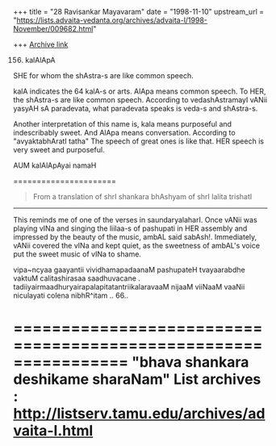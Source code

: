 +++
title = "28 Ravisankar Mayavaram"
date = "1998-11-10"
upstream_url = "https://lists.advaita-vedanta.org/archives/advaita-l/1998-November/009682.html"

+++
[Archive link](https://lists.advaita-vedanta.org/archives/advaita-l/1998-November/009682.html)

156. kalAlApA

SHE for whom the shAstra-s are like common speech.

kalA indicates the 64 kalA-s or arts. AlApa means common speech.
To HER, the shAstra-s are like common speech.  According to
vedashAstramayI vANii yasyAH sA paradevata, what paradevata
speaks is veda-s and shAstra-s.

Another interpretation of this name is, kala means purposeful and
indescribably sweet. And AlApa means conversation.  According to
"avyaktabhAratI tatha" The speech of great ones is like that. HER
speech is very sweet and purposeful.

AUM kalAlApAyai namaH

======================
>From  a translation of
shrI shankara bhAshyam of shrI lalita trishatI

-----------

This reminds me of one of the verses in saundaryalaharI. Once
vANii was playing vINa and singing the liilaa-s of pashupati in
HER assembly and impressed by the beauty of the music, ambAL said
sabAsh!. Immediately, vANii covered the vINa and kept quiet, as
the sweetness of ambAL's voice put the sweet music of vINa to
shame.

vipa~ncyaa gaayantii vividhamapadaanaM pashupateH
   tvayaarabdhe vaktuM calitashirasaa saadhuvacane .
tadiiyairmaadhuryairapalapitatantriikalaravaaM
   nijaaM viiNaaM vaaNii niculayati colena nibhR^itam .. 66..

================================================================
"bhava shankara deshikame sharaNam"
List archives : http://listserv.tamu.edu/archives/advaita-l.html
================================================================

